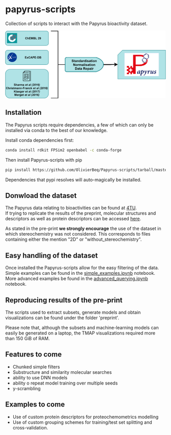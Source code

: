 # papyrus-scripts

Collection of scripts to interact with the Papyrus bioactivity dataset.

![alt text](figures/papyrus_workflow.png?raw=true)

## Installation

The Papyrus scripts require dependencies, a few of which can only be installed via conda to the best of our knowledge. 

Install conda dependencies first:
```bash
conda install rdkit FPSim2 openbabel -c conda-forge
```

Then install Papyrus-scripts with pip
```bash
pip install https://github.com/OlivierBeq/Papyrus-scripts/tarball/master
``` 
Dependencies that pypi resolves will auto-magically be installed.

## Donwload the dataset

The Papyrus data relating to bioactivities can be found at <a href="https://doi.org/10.4121/16896406">4TU</a>.
<br/>
If trying to replicate the results of the preprint, molecular structures and descriptors as well as  protein descriptors can be accessed <a href="https://drive.google.com/drive/folders/1Lhw5G6gu_nLzHQoGmnl02uhFsmOgEZ5a?usp=sharing">here</a>.

As stated in the pre-print **we strongly encourage** the use of the dataset in which stereochemistry was not considered.
This corresponds to files containing either the mention "2D" or "without_stereochemistry". 

## Easy handling of the dataset

Once installed the Papyrus-scripts allow for the easy filtering of the data.<br/>
Simple examples can be found in the <a href="">simple_examples.ipynb</a> notebook.<br/>
More advanced examples be found in the <a href="">advanced_querying.ipynb</a> notebook.

## Reproducing results of the pre-print

The scripts used to extract subsets, generate models and obtain visualizations can be found under the folder 'preprint'.

Please note that, although the subsets and machine-learning models can easily be generated on a laptop, the TMAP visualizations required more than 150 GiB of RAM.

## Features to come

- Chunked simple filters
- Substructure and similarity molecular searches
- ability to use DNN models
- ability o repeat model training over multiple seeds
- y-scrambling

## Examples to come

- Use of custom protein descriptors for proteochemometrics modelling
- Use of custom grouping schemes for training/test set splitting and cross-validation.
